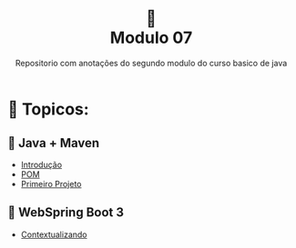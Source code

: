 
<h1 align="center">
🐛<br> Modulo 07</h1>
<div align=center> Repositorio com anotações do segundo modulo do curso basico de java</div>
<br>

# 🔗 Topicos:

## 📌 Java + Maven

 * [Introdução](https://github.com/olgaleticialopes/java/tree/main/modulo_07/Java%2BMaven/Introdu%C3%A7%C3%A3o)
 * [POM](https://github.com/olgaleticialopes/java/tree/main/modulo_07/Java%2BMaven/POM)
 * [Primeiro Projeto](https://github.com/olgaleticialopes/java/tree/main/modulo_07/Java%2BMaven/PrimeiroProjeto)

## 📌 WebSpring Boot 3

 * [Contextualizando](https://github.com/olgaleticialopes/java/tree/main/modulo_07/WebSpringBoot3/Contextualizando)
